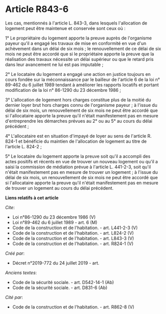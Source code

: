 # Article R843-6

Les cas, mentionnés à l'article L. 843-3, dans lesquels l'allocation de logement peut être maintenue et conservée sont ceux
où : 

1° Le propriétaire du logement apporte la preuve auprès de l'organisme payeur qu'il a engagé les travaux de mise en
conformité en vue d'un achèvement dans un délai de six mois ; le renouvellement de ce délai de six mois ne peut être accordé
que si le propriétaire apporte la preuve que la réalisation des travaux nécessite un délai supérieur ou que le retard pris
dans leur avancement ne lui est pas imputable ; 

2° Le locataire du logement a engagé une action en justice toujours en cours fondée sur la méconnaissance par le bailleur de
l'article 6 de la loi n° 89-462 du 6 juillet 1989 tendant à améliorer les rapports locatifs et portant modification de la loi
n° 86-1290 du 23 décembre 1986 ; 

3° L'allocation de logement hors charges constitue plus de la moitié du dernier loyer brut hors charges connu de l'organisme
payeur ; à l'issue du délai de six mois, un renouvellement de six mois ne peut être accordé que si l'allocataire apporte la
preuve qu'il n'était manifestement pas en mesure d'entreprendre les démarches prévues au 2° ou au 5° au cours du délai
précédent ; 

4° L'allocataire est en situation d'impayé de loyer au sens de l'article R. 824-1 et bénéficie du maintien de l'allocation de
logement au titre de l'article L. 824-2 ; 

5° Le locataire du logement apporte la preuve soit qu'il a accompli des actes positifs et récents en vue de trouver un
nouveau logement ou qu'il a saisi la commission de médiation prévue à l'article L. 441-2-3, soit qu'il n'était manifestement
pas en mesure de trouver un logement ; à l'issue du délai de six mois, un renouvellement de six mois ne peut être accordé que
si l'allocataire apporte la preuve qu'il n'était manifestement pas en mesure de trouver un logement au cours du délai
précédent.

**Liens relatifs à cet article**

_Cite_:

  - Loi n°86-1290 du 23 décembre 1986 (V)
  - Loi n°89-462 du 6 juillet 1989 - art. 6 (M)
  - Code de la construction et de l'habitation. - art. L441-2-3 (V)
  - Code de la construction et de l'habitation. - art. L824-2 (V)
  - Code de la construction et de l'habitation. - art. L843-3 (V)
  - Code de la construction et de l'habitation. - art. R824-1 (V)

_Créé par_:

  - Décret n°2019-772 du 24 juillet 2019 - art.

_Anciens textes_:

  - Code de la sécurité sociale. - art. D542-14-1 (Ab)
  - Code de la sécurité sociale. - art. D831-6 (Ab)

_Cité par_:

  - Code de la construction et de l'habitation. - art. R862-8 (V)
